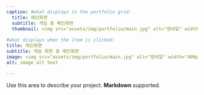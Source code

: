 ```yaml
---
caption: #what displays in the portfolio grid:
  title: 메인화면
  subtitle: 게임 중 메인화면
  thumbnail: <img src="assets/img/portfolio/main.jpg" alt="썸네일" width="400px" height="300px">
  
#what displays when the item is clicked:
title: 메인화면
subtitle: 게임 화면 중 메인화면
image: <img src="assets/img/portfolio/main.jpg" alt="썸네일" width="400px" height="300px">
alt: image alt text

---
```

Use this area to describe your project. **Markdown** supported.
